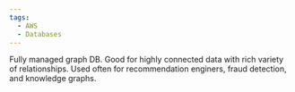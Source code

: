 ```yaml
---
tags:
  - AWS
  - Databases
---
```

Fully managed graph DB. Good for highly connected data with rich variety of relationships. Used often for recommendation enginers, fraud detection, and knowledge graphs.